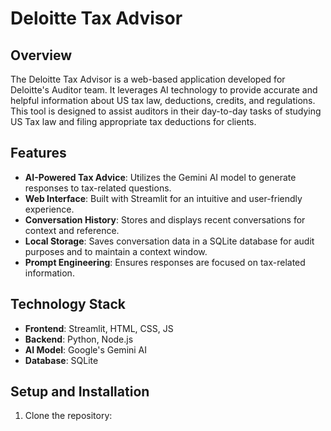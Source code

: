 # Deloitte Tax Advisor

## Overview

The Deloitte Tax Advisor is a web-based application developed for Deloitte's Auditor team. It leverages AI technology to provide accurate and helpful information about US tax law, deductions, credits, and regulations. This tool is designed to assist auditors in their day-to-day tasks of studying US Tax law and filing appropriate tax deductions for clients.

## Features

- **AI-Powered Tax Advice**: Utilizes the Gemini AI model to generate responses to tax-related questions.
- **Web Interface**: Built with Streamlit for an intuitive and user-friendly experience.
- **Conversation History**: Stores and displays recent conversations for context and reference.
- **Local Storage**: Saves conversation data in a SQLite database for audit purposes and to maintain a context window.
- **Prompt Engineering**: Ensures responses are focused on tax-related information.

## Technology Stack

- **Frontend**: Streamlit, HTML, CSS, JS
- **Backend**: Python, Node.js
- **AI Model**: Google's Gemini AI
- **Database**: SQLite

## Setup and Installation

1. Clone the repository: